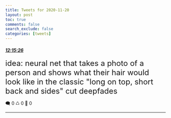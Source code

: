 ```yaml
---
title: Tweets for 2020-11-20
layout: post
toc: true
comments: false
search_exclude: false
categories: [tweets]
---
```



#### <a href = "https://twitter.com/deepfates/status/1329865957972426752">*12:15:26*</a>

<font size="5">idea: neural net that takes a photo of a person and shows what their hair would look like in the classic "long on top, short back and sides" cut  deepfades</font>



🗨️ 0 ♺ 0 🤍  0   

---
    
            
